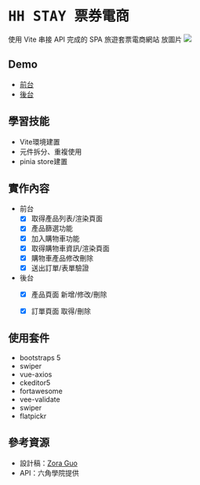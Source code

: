 
# <font face="monospace">HH STAY 票券電商</font>
使用 Vite 串接 API 完成的 SPA 旅遊套票電商網站
放圖片
![](照片網址)

## Demo
* [前台](https://iamamberhh.github.io/HH-STAY/#/)
* [後台](https://iamamberhh.github.io/HH-STAY/#/login)

## 學習技能
* Vite環境建置
* 元件拆分、重複使用
* pinia store建置


## 實作內容
* 前台
    - [x] 取得產品列表/渲染頁面
    - [x] 產品篩選功能
    - [x] 加入購物車功能
    - [x] 取得購物車資訊/渲染頁面
    - [x] 購物車產品修改刪除
    - [x] 送出訂單/表單驗證
* 後台
    - [x] 產品頁面 新增/修改/刪除
    - [x] 訂單頁面 取得/刪除



## 使用套件
* bootstraps 5
* swiper
* vue-axios
* ckeditor5
* fortawesome
* vee-validate
* swiper
* flatpickr



## 參考資源
* 設計稿：[Zora Guo](https://www.figma.com/file/3Azg5rZf7kCkNDC2gBndhh/%E5%8F%B0%E7%81%A3%E6%97%85%E9%81%8A%E6%99%AF%E9%BB%9E?node-id=0%3A1)
* API：六角學院提供
